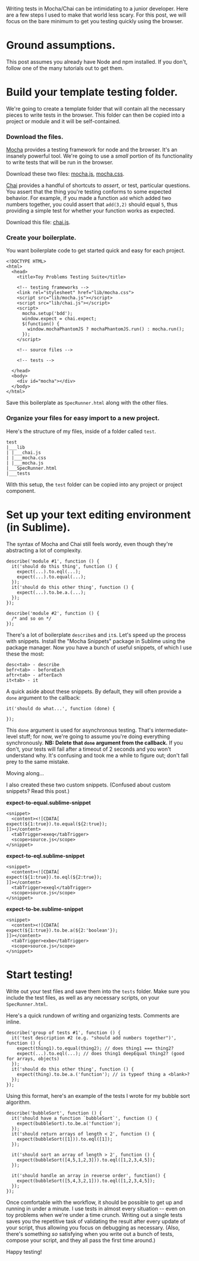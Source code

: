 
Writing tests in Mocha/Chai can be intimidating to a junior developer. Here are a few steps I used to make that world less scary. For this post, we will focus on the bare minimum to get you testing quickly using the browser.

# Ground assumptions.

This post assumes you already have Node and npm installed. If you don't, follow one of the many tutorials out to get them.

# Build your template testing folder.

We're going to create a template folder that will contain all the necessary pieces to write tests in the browser. This folder can then be copied into a project or module and it will be self-contained.

### Download the files.

[Mocha](http://mochajs.org/) provides a testing framework for node and the browser. It's an insanely powerful tool. We're going to use a *small* portion of its functionality to write tests that will be run in the browser.

Download these two files: [mocha.js](https://raw.githubusercontent.com/mochajs/mocha/master/mocha.js), [mocha.css](https://raw.githubusercontent.com/mochajs/mocha/master/mocha.css). 

[Chai](http://chaijs.com) provides a handful of shortcuts to *assert*, or test, particular questions. You assert that the thing you're testing conforms to some expected behavior. For example, if you made a function `add` which added two numbers together, you could assert that `add(3,2)` should equal `5`, thus providing a simple test for whether your function works as expected.

Download this file: [chai.js](https://raw.githubusercontent.com/chaijs/chai/master/chai.js).

### Create your boilerplate.

You want boilerplate code to get started quick and easy for each project.

```language-markup
<!DOCTYPE HTML>
<html>
  <head>
    <title>Toy Problems Testing Suite</title>

    <!-- testing frameworks -->
    <link rel="stylesheet" href="lib/mocha.css">
    <script src="lib/mocha.js"></script>
    <script src="lib/chai.js"></script>
    <script>
      mocha.setup('bdd');
      window.expect = chai.expect;
      $(function() {
        window.mochaPhantomJS ? mochaPhantomJS.run() : mocha.run();
      });
    </script>

    <!-- source files -->

    <!-- tests -->

  </head>
  <body>
    <div id="mocha"></div>
  </body>
</html>

```

Save this boilerplate as `SpecRunner.html` along with the other files.

### Organize your files for easy import to a new project.

Here's the structure of my files, inside of a folder called `test`. 

    test
    |___lib
    | |___chai.js
    | |___mocha.css
    | |___mocha.js
    |___SpecRunner.html
    |___tests

With this setup, the `test` folder can be copied into any project or project component.

# Set up your text editing environment (in Sublime).

The syntax of Mocha and Chai still feels wordy, even though they're abstracting a lot of complexity. 

```language-javascript
describe('module #1', function () {
  it('should do this thing', function () {
    expect(...).to.eql(...);
    expect(...).to.equal(...);
  });
  it('should do this other thing', function () {
    expect(...).to.be.a.(...);
  });
});

describe('module #2', function () {
  /* and so on */
});
```

There's a lot of boilerplate `describe`s and `it`s. Let's speed up the process with snippets. Install the "Mocha Snippets" package in Sublime using the package manager. Now you have a bunch of useful snippets, of which I use these the most:

    desc<tab> - describe
    befr<tab> - beforeEach
    aftr<tab> - afterEach
    it<tab> - it

A quick aside about these snippets. By default, they will often provide a `done` argument to the callback:

```language-javascript
it('should do what...', function (done) {
  
});
```

This `done` argument is used for asynchronous testing. That's intermediate-level stuff; for now, we're going to assume you're doing everything synchronously. **NB: Delete that `done` argument from the callback.** If you don't, your tests will fail after a timeout of 2 seconds and you won't understand why. It's confusing and took me a while to figure out; don't fall prey to the same mistake.

Moving along...

I also created these two custom snippets. (Confused about custom snippets? Read this post.)

**expect-to-equal.sublime-snippet**

```language-markup
<snippet>
  <content><![CDATA[
expect(${1:true}).to.equal(${2:true});
]]></content>
  <tabTrigger>exeq</tabTrigger>
  <scope>source.js</scope>
</snippet>
```

**expect-to-eql.sublime-snippet**

```language-markup
<snippet>
  <content><![CDATA[
expect(${1:true}).to.eql(${2:true});
]]></content>
  <tabTrigger>exeql</tabTrigger>
  <scope>source.js</scope>
</snippet>
```

**expect-to-be.sublime-snippet**

```language-markup
<snippet>
  <content><![CDATA[
expect(${1:true}).to.be.a(${2:'boolean'});
]]></content>
  <tabTrigger>exbe</tabTrigger>
  <scope>source.js</scope>
</snippet>
```

# Start testing!

Write out your test files and save them into the `tests` folder. Make sure you include the test files, as well as any necessary scripts, on your `SpecRunner.html`.

Here's a quick rundown of writing and organizing tests. Comments are inline.

```language-javascript
describe('group of tests #1', function () {
  it('test description #2 (e.g. "should add numbers together")', function () {
    expect(thing1).to.equal(thing2); // does thing1 === thing2?
    expect(...).to.eql(...); // does thing1 deepEqual thing2? (good for arrays, objects)
  });
  it('should do this other thing', function () {
    expect(thing).to.be.a.('function'); // is typeof thing a <blank>?
  });
});
```

Using this format, here's an example of the tests I wrote for my bubble sort algorithm.

```language-javascript
describe('bubbleSort', function () {
  it('should have a function `bubbleSort`', function () {
    expect(bubbleSort).to.be.a('function');
  });
  it('should return arrays of length < 2', function () {
    expect(bubbleSort([1])).to.eql([1]);
  });

  it('should sort an array of length > 2', function () {
    expect(bubbleSort([4,5,1,2,3])).to.eql([1,2,3,4,5]);
  });

  it('should handle an array in reverse order', function() {
    expect(bubbleSort([5,4,3,2,1])).to.eql([1,2,3,4,5]);
  });
});
```


Once comfortable with the workflow, it should be possible to get up and running in under a minute. I use tests in almost every situation -- even on toy problems when we're under a time crunch. Writing out a single tests saves you the repetitive task of validating the result after every update of your script, thus allowing you focus on debugging as necessary. (Also, there's something *so* satisfying when you write out a bunch of tests, compose your script, and they all pass the first time around.)

Happy testing!
